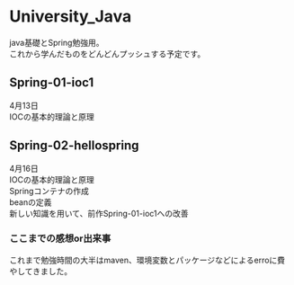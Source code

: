 # University_Java
java基礎とSpring勉強用。<br/>
これから学んだものをどんどんプッシュする予定です。

## Spring-01-ioc1
4月13日<br>
IOCの基本的理論と原理

## Spring-02-hellospring
4月16日<br>
IOCの基本的理論と原理<br>
Springコンテナの作成<br>
beanの定義<br>
新しい知識を用いて、前作Spring-01-ioc1への改善
### ここまでの感想or出来事
これまで勉強時間の大半はmaven、環境変数とパッケージなどによるerroに費やしてきました。
